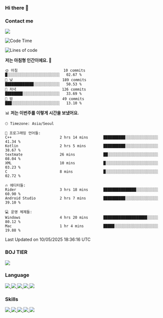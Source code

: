 ### Hi there 👋

<!-- Contact me-->
### Contact me
<a href="mailto:hiko1931@gmail.com">
    <img src="https://img.shields.io/badge/Gmail-D14836?logo=gmail&logoColor=white">
</a>

<!--START_SECTION:waka-->
![Code Time](http://img.shields.io/badge/Code%20Time-378%20hrs%2054%20mins-blue)

![Lines of code](https://img.shields.io/badge/%EC%A0%80%EB%8A%94%20%EC%97%AC%ED%83%9C%EA%B9%8C%EC%A7%80%20-3.2%20million%20%EC%A4%84%EC%9D%98%20%EC%BD%94%EB%93%9C%EB%A5%BC%20%EC%9E%91%EC%84%B1%ED%96%88%EC%96%B4%EC%9A%94.-blue)

**저는 아침형 인간이에요. 🐤** 

```text
🌞 아침                     10 commits          █░░░░░░░░░░░░░░░░░░░░░░░░   02.67 % 
🌆 낮　                     189 commits         █████████████░░░░░░░░░░░░   50.53 % 
🌃 저녁                     126 commits         ████████░░░░░░░░░░░░░░░░░   33.69 % 
🌙 밤　                     49 commits          ███░░░░░░░░░░░░░░░░░░░░░░   13.10 % 
```


📊 **저는 이번주를 이렇게 시간을 보냈어요.** 

```text
🕑︎ Timezone: Asia/Seoul

💬 프로그래밍 언어들: 
C++                      2 hrs 14 mins       ██████████░░░░░░░░░░░░░░░   41.34 % 
Kotlin                   2 hrs 5 mins        ██████████░░░░░░░░░░░░░░░   38.67 % 
textmate                 26 mins             ██░░░░░░░░░░░░░░░░░░░░░░░   08.04 % 
XML                      10 mins             █░░░░░░░░░░░░░░░░░░░░░░░░   03.23 % 
C                        8 mins              █░░░░░░░░░░░░░░░░░░░░░░░░   02.72 % 

🔥 에디터들: 
Rider                    3 hrs 18 mins       ███████████████░░░░░░░░░░   60.90 % 
Android Studio           2 hrs 7 mins        ██████████░░░░░░░░░░░░░░░   39.10 % 

💻 운영 체제들: 
Windows                  4 hrs 20 mins       ████████████████████░░░░░   80.12 % 
Mac                      1 hr 4 mins         █████░░░░░░░░░░░░░░░░░░░░   19.88 % 
```


 Last Updated on 10/05/2025 18:36:16 UTC
<!--END_SECTION:waka-->

<!-- BOJ -->
### BOJ TIER
[![](http://mazassumnida.wtf/api/v2/generate_badge?boj=swifter)](https://solved.ac/swifter)

### Language
<a href="https://java.com">
    <img src="https://img.shields.io/badge/Java-007396?logo=java&logoColor=white">
</a>
<a href="https://kotlinlang.org">
    <img src="https://img.shields.io/badge/Kotlin-7F52FF?logo=kotlin&logoColor=white">
</a>
<a href="https://developer.mozilla.org/ko/docs/Web/JavaScript">
    <img src="https://img.shields.io/badge/JavaScript-F7DF1E?logo=javascript&logoColor=white">
</a>
<a href="https://isocpp.org/">
    <img src="https://img.shields.io/badge/C++-00599C?logo=cplusplus&logoColor=white">
</a>
<a href="https://learn.microsoft.com/ko-kr/dotnet/csharp/">
    <img src="https://img.shields.io/badge/csharp-239120?logo=csharp&logoColor=white">
</a>


### Skills
<a href="https://developer.android.com">
    <img src="https://img.shields.io/badge/Android-3DDC84?logo=android&logoColor=white">
</a>
<a href="https://reactivex.io">
    <img src="https://img.shields.io/badge/ReactiveX-B7178C?logo=ReactiveX&logoColor=white">
</a>
<a href="https://nodejs.org">
    <img src="https://img.shields.io/badge/Node.js-339933?logo=node.js&logoColor=white">
</a>
<a href="https://unity.com/kr">
    <img src="https://img.shields.io/badge/unity-FFFFFF?logo=unity&logoColor=black">
</a>
<a href="https://www.unrealengine.com/ko">
    <img src="https://img.shields.io/badge/unrealengine-0E1128?logo=unrealengine&logoColor=white">
</a>
